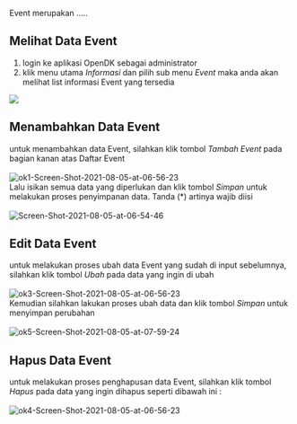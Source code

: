 Event merupakan .....
## Melihat Data Event
1. login ke aplikasi OpenDK sebagai administrator
2. klik menu utama *Informasi* dan pilih sub menu *Event* maka anda akan melihat list informasi Event yang tersedia

<img src="https://drive.google.com/file/d/1-RnHVWnCkwbzHx5xmoK9ODRMXbTSw-Iv/view">

## Menambahkan Data Event
untuk menambahkan data Event, silahkan klik tombol *Tambah Event* pada bagian kanan atas Daftar Event<br><br>
<img src="https://drive.google.com/file/d/18jbcYG20gFJsVK0b7bZpi5aoLOAoVoH0/view" alt="ok1-Screen-Shot-2021-08-05-at-06-56-23" border="0"><br>
Lalu isikan semua data yang diperlukan dan klik tombol *Simpan* untuk melakukan proses penyimpanan data. Tanda (*) artinya wajib diisi<br><br>
<img src="https://i.ibb.co/RPyRSsJ/Screen-Shot-2021-08-05-at-06-54-46.png" alt="Screen-Shot-2021-08-05-at-06-54-46">

## Edit Data Event
untuk melakukan proses ubah data Event yang sudah di input sebelumnya, silahkan klik tombol *Ubah* pada data yang ingin di ubah<br><br>
<img src="https://i.ibb.co/hcPYJ6Q/ok3-Screen-Shot-2021-08-05-at-06-56-23.jpg" alt="ok3-Screen-Shot-2021-08-05-at-06-56-23" border="0">
<br>Kemudian silahkan lakukan proses ubah data dan klik tombol *Simpan* untuk menyimpan perubahan<br><br>
<img src="https://i.ibb.co/HXwndSG/ok5-Screen-Shot-2021-08-05-at-07-59-24.jpg" alt="ok5-Screen-Shot-2021-08-05-at-07-59-24" border="0">

## Hapus Data Event
untuk melakukan proses penghapusan data Event, silahkan klik tombol *Hapus* pada data yang ingin dihapus seperti dibawah ini :<br><br>
<img src="https://i.ibb.co/xmX3chD/ok4-Screen-Shot-2021-08-05-at-06-56-23.jpg" alt="ok4-Screen-Shot-2021-08-05-at-06-56-23" border="0">
